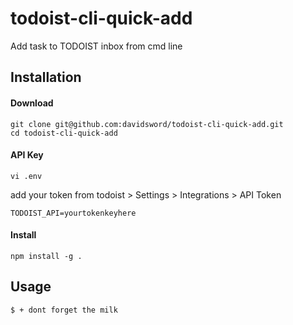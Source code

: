# todoist-cli-quick-add

Add task to TODOIST inbox from cmd line

## Installation

#### Download

```
git clone git@github.com:davidsword/todoist-cli-quick-add.git
cd todoist-cli-quick-add
```

#### API Key

```
vi .env
```

add your token from todoist > Settings > Integrations > API Token

```
TODOIST_API=yourtokenkeyhere
```

#### Install

```
npm install -g .
```

## Usage 

```
$ + dont forget the milk 
```

